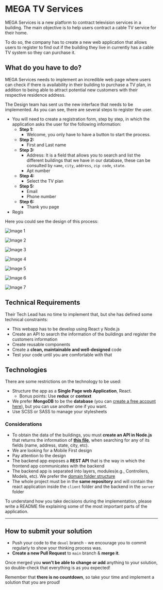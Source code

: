 # MEGA TV Services

MEGA Services is a new platform to contract television services in a building. The main objective is to help users contract a cable TV service for their home.

To do so, the company has to create a new web application that allows users to register to find out if the building they live in currently has a cable TV system so they can purchase it.

## **What do you have to do?**

MEGA Services needs to implement an incredible web page where users can check if there is availability in their building to purchase a TV plan, in addition to being able to attract potential new customers with their respective residence address.

The Design team has sent us the new interface that needs to be implemented. As you can see, there are several steps to register the user.

- You will need to create a registration form, step by step, in which the application asks the user for the following information:
    - **Step 1:**
        - Welcome, you only have to have a button to start the process.
    - **Step 2:**
        - First and Last name
    - **Step 3:**
        - Address: It is a field that allows you to search and list the different buildings that we have in our database, these can be consulted by `name`, `city`, `address`, `zip code`, `state`.
        - Apt number
    - **Step 4:**
        - Select the TV plan
    - **Step 5:**
        - Email
        - Phone number
    - **Step 6:**
        - Thank you page
- Regis

Here you could see the design of this process:

![Image 1](./assets/1.png)

![Image 2](./assets/2.png)

![Image 3](./assets/3.png)

![Image 4](./assets/4.png)

![Image 5](./assets/5.png)

![Image 6](./assets/6.png)

![Image 7](./assets/7.png)

## **Technical Requirements**

Their Tech Lead has no time to implement that, but she has defined some technical constraints:

- This webapp has to be develop using React y Node.js
- Create an API to search the information of the buildings and register the customers information
- Create reusable components
- Create a **clean, maintainable and well-designed** code
- Test your code until you are comfortable with that

## Technologies

There are some restrictions on the technology to be used:

- Structure the app as a **Single Page web Application**, React.
    - Bonus points: Use **redux** or **context**
- We prefer **MongoDB** to be the **database** (you can [create a free account here](https://www.mongodb.com/es/cloud/atlas/register)), but you can use another one if you want.
- Use SCSS or SASS to manage your stylesheets

### **Considerations**

- To obtain the data of the buildings, you must **create an API in Node.js** that returns the information of **[this file](./assets/buildings.json)**, when searching for any of its fields (name, address, state, city, etc).
- We are looking for a Mobile First design
- Pay attention to the design
- The backend app exposes a **REST API** that is the way in which the frontend app communicates with the backend
- The backend app is separated into layers, modules(e.g., Controllers, Models, etc). We prefer the [domain folder structure](https://alexkondov.com/tao-of-node/#structure-in-modules)
- The whole project must be in the **same repository** and will contain the react application inside the `client` folder and the backend in the `server` folder

To understand how you take decisions during the implementation, please write a README file explaining some of the most important parts of the application.

---

## **How to submit your solution**

- Push your code to the `devel` branch - we encourage you to commit regularly to show your thinking process was.
- **Create a new Pull Request** to `main` branch & **merge it**.

Once merged you **won't be able to change or add** anything to your solution, so double-check that everything is as you expected!

Remember that **there is no countdown**, so take your time and implement a solution that you are proud!
